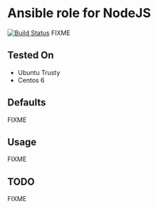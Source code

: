# Ansible role for NodeJS

[![Build Status](https://travis-ci.org/torian/ansible-role-nodejs.svg)](https://travis-ci.org/torian/ansible-role-nodejs)
FIXME 

## Tested On

  * Ubuntu Trusty
  * Centos 6

## Defaults

FIXME

## Usage

FIXME

## TODO

FIXME

